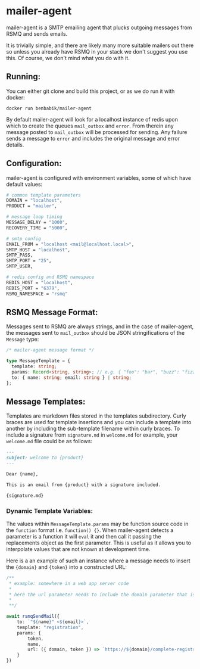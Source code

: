# mailer-agent

mailer-agent is a SMTP emailing agent that plucks outgoing messages from RSMQ and sends emails.

It is trivially simple, and there are likely many more suitable mailers out there so unless you already have RSMQ in your stack we don't suggest you use this. Of course, we don't mind what you do with it.

## Running:

You can either git clone and build this project, or as we do run it with docker:

`docker run benbabik/mailer-agent`

By default mailer-agent will look for a localhost instance of redis upon which to create the queues `mail_outbox` and `error`. From therein any message posted to `mail_outbox` will be processed for sending. Any failure sends a message to `error` and includes the original message and error details.

## Configuration:

mailer-agent is configured with environment variables, some of which have default values:

```bash
# common template parameters
DOMAIN = "localhost",
PRODUCT = "mailer",

# message loop timing
MESSAGE_DELAY = "1000",
RECOVERY_TIME = "5000",

# smtp config
EMAIL_FROM = "localhost <mail@localhost.local>",
SMTP_HOST = "localhost",
SMTP_PASS,
SMTP_PORT = "25",
SMTP_USER,

# redis config and RSMQ namespace
REDIS_HOST = "localhost",
REDIS_PORT = "6379",
RSMQ_NAMESPACE = "rsmq"
```

## RSMQ Message Format:

Messages sent to RSMQ are always strings, and in the case of mailer-agent, the messages sent to `mail_outbox` should be JSON stringifications of the `Message` type:

```typescript
/* mailer-agent message format */

type MessageTemplate = {
  template: string;
  params: Record<string, string>; // e.g. { "foo": "bar", "buzz": "fizz" }
  to: { name: string; email: string } | string;
};
```
## Message Templates:

Templates are markdown files stored in the templates subdirectory. Curly braces are used for template insertions and you can include a template into another by including the sub-template filename within curly braces. To include a signature from `signature.md` in `welcome.md` for example, your `welcome.md` file could be as follows:

```markdown
---
subject: welcome to {product}
---

Dear {name},

This is an email from {product} with a signature included.

{signature.md}
```

### Dynamic Template Variables:

The values within `MessageTemplate.params` may be function source code in the `function` format i.e. `function() {}`. When mailer-agent detects a parameter is a function it will `eval` it and then call it passing the replacements object as the first parameter. This is useful as it allows you to interpolate values that are not known at development time.

Here is a an example of such an instance where a message needs to insert the `{domain}` and `{token}` into a constructed URL:

```typescript
/**
 * example: somewhere in a web app server code
 *
 * here the url parameter needs to include the domain parameter that is known to the mailer-agent but unknown to the sending code
 * 
 **/

await rsmqSendMail({
    to: `"${name}" <${email}>`,
    template: "registration",
    params: {
        token,
        name,
        url: ({ domain, token }) => `https://${domain}/complete-registration/${token}`
    }
})
```
